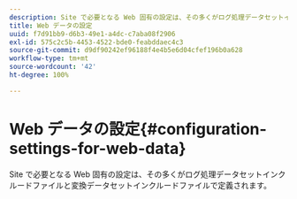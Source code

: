 ```yaml
---
description: Site で必要となる Web 固有の設定は、その多くがログ処理データセットインクルードファイルと変換データセットインクルードファイルで定義されます。
title: Web データの設定
uuid: f7d91bb9-d6b3-49e1-a4dc-c7aba08f2906
exl-id: 575c2c5b-4453-4522-bde0-feabddaec4c3
source-git-commit: d9df90242ef96188f4e4b5e6d04cfef196b0a628
workflow-type: tm+mt
source-wordcount: '42'
ht-degree: 100%

---
```


# Web データの設定{#configuration-settings-for-web-data}

Site で必要となる Web 固有の設定は、その多くがログ処理データセットインクルードファイルと変換データセットインクルードファイルで定義されます。
